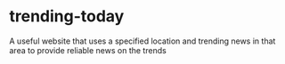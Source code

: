 # trending-today
A useful website that uses a specified location and trending news in that area to provide reliable news on the trends
